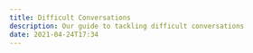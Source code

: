 ```yaml
---
title: Difficult Conversations
description: Our guide to tackling difficult conversations
date: 2021-04-24T17:34
---
```

